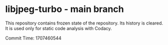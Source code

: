 # libjpeg-turbo - main branch

This repository contains frozen state of the repository.
Its history is cleared. It is used only for static code
analysis with Codacy.

Commit Time: 1707460544